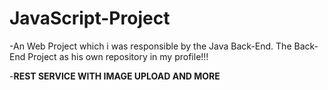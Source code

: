 #                                                      JavaScript-Project
-An Web Project which i was responsible by the Java Back-End. The Back-End Project as his own repository in my profile!!!

-**REST SERVICE WITH IMAGE UPLOAD AND MORE**
